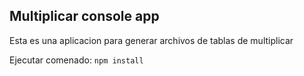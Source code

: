 ## Multiplicar console app
Esta es una aplicacion para generar archivos de tablas de multiplicar

Ejecutar comenado: ``` npm install ```